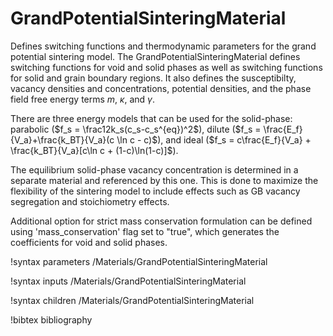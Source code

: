 # GrandPotentialSinteringMaterial

Defines switching functions and thermodynamic parameters for the grand potential
sintering model.
The GrandPotentialSinteringMaterial defines switching functions for void and solid
phases as well as switching functions for solid and grain boundary regions.
It also defines the susceptibilty, vacancy densities and concentrations, potential
densities, and the phase field free energy terms $m$, $\kappa$, and $\gamma$.

There are three energy models that can be used for the solid-phase: parabolic
($f_s = \frac12k_s(c_s-c_s^{eq})^2$), dilute ($f_s = \frac{E_f}{V_a}+\frac{k_BT}{V_a}(c \ln c - c)$),
and ideal ($f_s = c\frac{E_f}{V_a} + \frac{k_BT}{V_a}[c\ln c + (1-c)\ln(1-c)]$).

The equilibrium solid-phase vacancy concentration is determined in a separate
material and referenced by this one.
This is done to maximize the flexibility of the sintering model to include effects
such as GB vacancy segregation and stoichiometry effects.

Additional option for strict mass conservation formulation can be defined using 'mass_conservation' flag set to "true", which generates the coefficients for void and solid phases.

!syntax parameters /Materials/GrandPotentialSinteringMaterial

!syntax inputs /Materials/GrandPotentialSinteringMaterial

!syntax children /Materials/GrandPotentialSinteringMaterial

!bibtex bibliography
